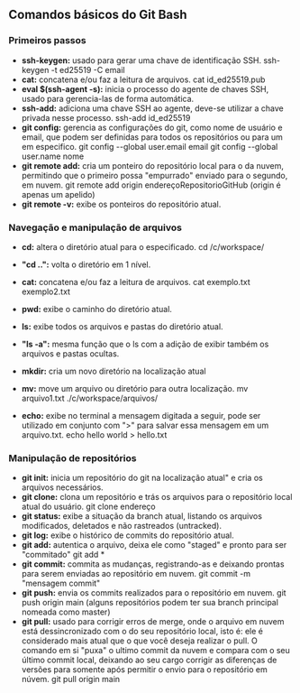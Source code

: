 ## Comandos básicos do Git Bash

### Primeiros passos

* **ssh-keygen:** usado para gerar uma chave de identificação SSH.
  ssh-keygen -t ed25519 -C email
* **cat:** concatena e/ou faz a leitura de arquivos.
  cat id_ed25519.pub
* **eval $(ssh-agent -s):** inicia o processo do agente de chaves SSH, usado para gerencia-las de forma automática.
* **ssh-add:** adiciona uma chave SSH ao agente, deve-se utilizar a chave privada nesse processo.
  ssh-add id_ed25519
* **git config:** gerencia as configurações do git, como nome de usuário e email, que podem ser definidas para todos os repositórios ou para um em especifico.
  git config --global user.email email
  git config --global user.name nome
* **git remote add:** cria um ponteiro do repositório local para o da nuvem, permitindo que o primeiro possa "empurrado" enviado para o segundo, em nuvem.
  git remote add origin endereçoRepositorioGitHub
  (origin é apenas um apelido)
* **git remote -v:** exibe os ponteiros do repositório atual.

### Navegação e manipulação de arquivos

* **cd:** altera o diretório atual para o especificado.
  cd /c/workspace/
* **"cd ..":**	volta o diretório em 1 nível.

* **cat:** concatena e/ou faz a leitura de arquivos.
  cat exemplo.txt exemplo2.txt
* **pwd:** exibe o caminho do diretório atual.
* **ls:** exibe todos os arquivos e pastas do diretório atual.
* **"ls -a":** mesma função que o ls com a adição de exibir também os arquivos e pastas ocultas.
* **mkdir:** cria um novo diretório na localização atual
* **mv:** move um arquivo ou diretório para outra localização.
  mv arquivo1.txt ./c/workspace/arquivos/
* **echo:** exibe no terminal a mensagem digitada a seguir, pode ser utilizado em conjunto com ">" para salvar essa mensagem em um arquivo.txt.
  echo hello world > hello.txt

### Manipulação de repositórios

* **git init:** inicia um repositório do git na localização atual" e cria os arquivos necessários.
* **git clone:** clona um repositório e trás os arquivos para o repositório local atual do usuário.
  git clone endereço
* **git status:** exibe a situação da branch atual, listando os arquivos modificados, deletados e não rastreados (untracked).
* **git log:** exibe o histórico de commits do repositório atual.
* **git add:** autentica o arquivo, deixa ele como "staged" e pronto para ser "commitado"
  git add *
* **git commit:** commita as mudanças, registrando-as e deixando prontas para serem enviadas ao repositório em nuvem.
  git commit -m "mensagem commit"
* **git push:** envia os commits realizados para o repositório em nuvem.
  git push origin main
  (alguns repositórios podem ter sua branch principal nomeada como master)
* **git pull:** usado para corrigir erros de merge, onde o arquivo em nuvem está dessincronizado com o do seu repositório local, isto é: ele é considerado mais atual que o que você deseja realizar o pull. O comando em si "puxa" o ultimo commit da nuvem e compara com o seu último commit local, deixando ao seu cargo corrigir as diferenças de versões para somente após permitir o envio para o repositório em núvem.
  git pull origin main
